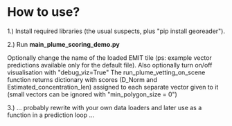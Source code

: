 # How to use?

1.) Install required libraries (the usual suspects, plus "pip install georeader").

2.) Run **main_plume_scoring_demo.py**

Optionally change the name of the loaded EMIT tile (ps: example vector predictions available only for the default file).
Also optionally turn on/off visualisation with "debug_viz=True"
The run_plume_vetting_on_scene function returns dictionary with scores (D_Norm and Estimated_concentration_len) assigned to each separate vector given to it (small vectors can be ignored with "min_polygon_size = 0")

3.) ... probably rewrite with your own data loaders and later use as a function in a prediction loop ...
